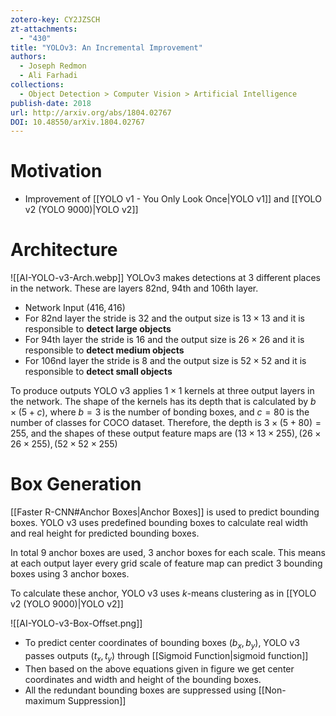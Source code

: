 ```yaml
---
zotero-key: CY2JZSCH
zt-attachments:
  - "430"
title: "YOLOv3: An Incremental Improvement"
authors:
  - Joseph Redmon
  - Ali Farhadi
collections:
  - Object Detection > Computer Vision > Artificial Intelligence
publish-date: 2018
url: http://arxiv.org/abs/1804.02767
DOI: 10.48550/arXiv.1804.02767
---
```

# Motivation
- Improvement of [[YOLO v1 - You Only Look Once|YOLO v1]] and [[YOLO v2 (YOLO 9000)|YOLO v2]]
# Architecture
![[AI-YOLO-v3-Arch.webp]]
YOLOv3 makes detections at 3 different places in the network. These are layers 82nd, 94th and 106th layer. 
- Network Input $(416, 416)$
- For $82$nd layer the stride is $32$ and the output size is $13 \times 13$ and it is responsible to **detect large objects**
- For $94$th layer the stride is $16$ and the output size is $26 \times 26$ and it is responsible to **detect medium objects**
- For $106$nd layer the stride is $8$ and the output size is $52 \times 52$ and it is responsible to **detect small objects**

To produce outputs YOLO v3 applies $1 \times 1$ kernels at three output layers in the network. The shape of the kernels has its depth that is calculated by $b \times (5 + c)$, where $b =3$ is the number of bonding boxes, and $c = 80$ is the number of classes for COCO dataset. Therefore, the depth is $3 \times (5 + 80)= 255$, and the shapes of these output feature maps are $(13 \times 13 \times 255), (26 \times 26 \times 255),(52 \times 52\times 255)$
# Box Generation
[[Faster R-CNN#Anchor Boxes|Anchor Boxes]] is used to predict bounding boxes. YOLO v3 uses predefined bounding boxes to calculate real width and real height for predicted bounding boxes.

In total $9$ anchor boxes are used, $3$ anchor boxes for each scale. This means at each output layer every grid scale of feature map can predict $3$ bounding boxes using $3$ anchor boxes.

To calculate these anchor, YOLO v3 uses $k$-means clustering as in [[YOLO v2 (YOLO 9000)|YOLO v2]]

![[AI-YOLO-v3-Box-Offset.png]]
- To predict center coordinates of bounding boxes $(b_x,b_y)$, YOLO v3 passes outputs $(t_x,t_y)$ through [[Sigmoid Function|sigmoid function]]
- Then based on the above equations given in figure we get center coordinates and width and height of the bounding boxes.
- All the redundant bounding boxes are suppressed using [[Non-maximum Suppression]]
